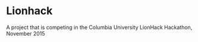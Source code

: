 # Lionhack
A project that is competing in the Columbia University LionHack Hackathon, November 2015
